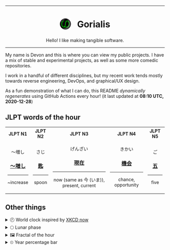 ***

<h1 align="center">
<sub>
    <img src="readme/resources/avatar.png" height="36">
</sub>
&nbsp;
Gorialis
</h1>
<p align="center">
Hello! I like making tangible software.
</p>

***

My name is Devon and this is where you can view my public projects. I have a mix of stable and experimental projects, as well as some more comedic repositories.

I work in a handful of different disciplines, but my recent work tends mostly towards reverse engineering, DevOps, and graphical/UX design.

As a fun demonstration of what I can do, this README *dynamically regenerates* using GitHub Actions every hour! (it last updated at **08:10 UTC, 2020-12-28**)

<h2>JLPT words of the hour</h2>
<table>
    <tr>
        <th>JLPT N1</th>
        <th>JLPT N2</th>
        <th>JLPT N3</th>
        <th>JLPT N4</th>
        <th>JLPT N5</th>
    </tr>
    <tr>
        <td>
            <p align="center">～増し</p>
            <h3 align="center"><b><a href="https://jisho.org/search/%EF%BD%9E%E5%A2%97%E3%81%97">～増し</a></b></h3>
            <hr>
            <p align="center">~increase</p>
        </td>
        <td>
            <p align="center">さじ</p>
            <h3 align="center"><b><a href="https://jisho.org/search/%E5%8C%99">匙</a></b></h3>
            <hr>
            <p align="center">spoon</p>
        </td>
        <td>
            <p align="center">げんざい</p>
            <h3 align="center"><b><a href="https://jisho.org/search/%E7%8F%BE%E5%9C%A8">現在</a></b></h3>
            <hr>
            <p align="center">now (same as 今 (いま)),<wbr> present,<wbr> current</p>
        </td>
        <td>
            <p align="center">きかい</p>
            <h3 align="center"><b><a href="https://jisho.org/search/%E6%A9%9F%E4%BC%9A">機会</a></b></h3>
            <hr>
            <p align="center">chance,<wbr> opportunity</p>
        </td>
        <td>
            <p align="center">ご</p>
            <h3 align="center"><b><a href="https://jisho.org/search/%E4%BA%94">五</a></b></h3>
            <hr>
            <p align="center">five</p>
        </td>
    </tr>
</table>

<h2>Other things</h2>
<details>
<summary>🕗  World clock inspired by <a href="https://xkcd.com/now">XKCD now</a></summary>

> <img src="generated/now.png" width="512">

</details>
<details>
<summary>🌕 Lunar phase</summary>

The moon is approximately 48.31% through its phase (Full Moon).

</details>
<details>
<summary>&#x1f5bc; Fractal of the hour</summary>

> <img src="generated/fractal.png" width="512">

</details>
<details>
<summary>&#x23f2; Year percentage bar</summary>
<pre><code>2020 [███████████████████▁] 99.00%</code></pre>
</details>
